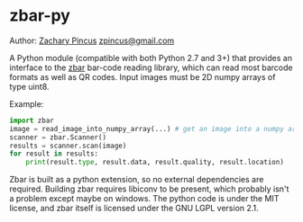# zbar-py

Author: [Zachary Pincus](http://zplab.wustl.edu) <zpincus@gmail.com>

A Python module (compatible with both Python 2.7 and 3+) that provides an
interface to the [zbar](http://zbar.sourceforge.net) bar-code reading library, which can read most barcode formats as well as QR codes. Input images must be 2D numpy arrays of type uint8.

Example:
```python
import zbar
image = read_image_into_numpy_array(...) # get an image into a numpy array
scanner = zbar.Scanner()
results = scanner.scan(image)
for result in results:
    print(result.type, result.data, result.quality, result.location)
```

Zbar is built as a python extension, so no external dependencies are required. Building zbar requires libiconv to be present, which probably isn't a problem except maybe on windows. The python code is under the MIT license, and zbar itself is licensed under the GNU LGPL version 2.1.